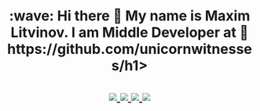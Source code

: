 <h1 align="center">:wave: Hi there 👋 My name is Maxim Litvinov. I am Middle Developer at 🦄 https://github.com/unicornwitnesses/h1>

<p align="center">
  <a href="https://unicornwitnesses.com">
    <img src="https://img.shields.io/badge/Unicorn%20Witnesses-FF6719?style=for-the-badge&logo=substack&logoColor=white">
   <a/>
  <a href="https://github.com/maximlitvinov">
    <img src="https://img.shields.io/badge/maximlitvinov-100000?style=for-the-badge&logo=github&logoColor=white">
   <a/>
  <a href="https://linkedin.com/in/maximlitvinovin">
    <img src="https://img.shields.io/badge/maximlitvinov-0077B5?style=for-the-badge&logo=linkedin&logoColor=white">
  <a/>
  <a href="https://twitter.com/maximlitvinov_v">
    <img src="https://img.shields.io/badge/@maximlitvinov-1DA1F2?style=for-the-badge&logo=twitter&logoColor=white">
  <a/>
</p>
<!--
**maximlitvinov/maximlitvinov** is a ✨ _special_ ✨ repository because its `README.md` (this file) appears on your GitHub profile.

Here are some ideas to get you started:-->
###
- 🔭 I’m currently working on 🦄 https://unicornwitnesses and 🔉 https://muteit.app , also Ⓜ️ https://maximlitvinov.me
- 🌱 I’m currently learning how to be a helpful teammate to my team 🚀 🦄
- 👯 I’m looking to collaborate on ... Already working with https://unicornwitnesses.com. If you want to join, write to us <a class="nav-link" href="mailto:help@unicornwitnesses.com?subject=Hi%20the%20Unicorn%20Witnesses%20Community!&amp;body=Let's%20collaborate!%20🦄">help@unicornwitnesses.com</a>
- 🤔 My team looking for help with development, analytics. Just text us help@unicornwitnesses.com 🦄
- 💬 Ask me about help with your digital product 
- 📫 How to reach me: maximlitvinov.2611@gmail.com or https://maximlitvinov.me
- 😄 Pronouns: ...
- ⚡ Fun fact: I love pizza with pineapples 🍕

